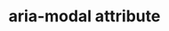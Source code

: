 ---
{
  "title": "aria-modal attribute",
  "description": "Indicates whether an element is modal when displayed. For more robust support, consider making the rest of the document [inert](https://github.com/WICG/inert) when an element has aria-modal=true.",
  "category": "aria",
  "keywords": [
    "aria-modal attribute"
  ],
  "last_test_date": "2019-08-13",
  "test_results_url": "https://a11ysupport.io/tech/aria/aria-modal_attribute",
  "test_url": "https://a11ysupport.io/tech/aria/aria-modal_attribute",
  "stats": {
    "jaws": {
      "chrome": {
        "96": "y"
      },
      "edge": {
        "96": "y"
      },
      "ie": {
        "11": "a"
      },
      "firefox": {
        "85": "a"
      }
    },
    "narrator": {
      "edge": {
        "88": "n"
      }
    },
    "nvda": {
      "chrome": {
        "92": "y"
      },
      "edge": {
        "92": "y"
      },
      "firefox": {
        "85": "y"
      }
    },
    "orca": {
      "firefox": {
        "85": "u"
      }
    },
    "talkback": {
      "and_chr": {
        "88": "n"
      }
    },
    "vo_ios": {
      "ios_saf": {
        "14.3": "u"
      }
    },
    "vo_macos": {
      "safari": {
        "14.0.3": "u"
      }
    }
  },
  "links": {
    "JAWS issue": "https://github.com/FreedomScientific/VFO-standards-support/issues/179",
    "ARIA spec for aria-modal": "https://www.w3.org/TR/wai-aria-1.1/#aria-modal"
  }
}
---